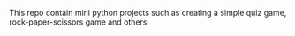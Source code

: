 This repo contain mini python projects such as creating a simple quiz game, rock-paper-scissors game and others
